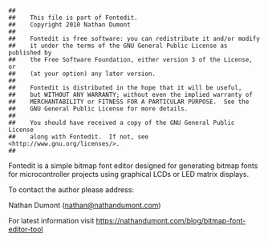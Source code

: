     ##
    ##    This file is part of Fontedit.
    ##    Copyright 2010 Nathan Dumont
    ##
    ##    Fontedit is free software: you can redistribute it and/or modify
    ##    it under the terms of the GNU General Public License as published by
    ##    the Free Software Foundation, either version 3 of the License, or
    ##    (at your option) any later version.
    ##
    ##    Fontedit is distributed in the hope that it will be useful,
    ##    but WITHOUT ANY WARRANTY; without even the implied warranty of
    ##    MERCHANTABILITY or FITNESS FOR A PARTICULAR PURPOSE.  See the
    ##    GNU General Public License for more details.
    ##
    ##    You should have received a copy of the GNU General Public License
    ##    along with Fontedit.  If not, see <http://www.gnu.org/licenses/>.
    ##

Fontedit is a simple bitmap font editor designed for generating bitmap fonts
for microcontroller projects using graphical LCDs or LED matrix displays.

To contact the author please address:

Nathan Dumont (<nathan@nathandumont.com>)

For latest information visit <https://nathandumont.com/blog/bitmap-font-editor-tool>

